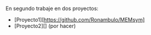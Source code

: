 En segundo trabaje en dos proyectos:

* [Proyecto1][https://github.com/Ronambulo/MEMsym]
* [Proyecto2][] (por hacer)
